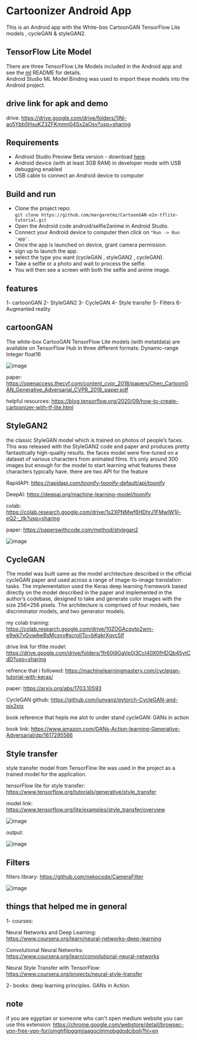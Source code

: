 # Cartoonizer Android App

This is an Android  app with the White-box CartoonGAN TensorFlow Lite models , cycleGAN & styleGAN2.   

## TensorFlow Lite Model
There are three TensorFlow Lite Models included in the Android app and see the [ml](../ml/) README for details.  
Android Studio ML Model Binding was used to import these models into the Android project.

## drive link for apk and demo
drive: https://drive.google.com/drive/folders/1jNj-ao5Ybb5HxuKZ3ZFKmmn04Sx2aOsv?usp=sharing

## Requirements
* Android Studio Preview Beta version - download [here](https://developer.android.com/studio/preview).
* Android device (with at least 3GB RAM) in developer mode with USB debugging enabled
* USB cable to connect an Android device to computer

## Build and run
* Clone the project repo:  
`git clone https://github.com/margaretmz/CartoonGAN-e2e-tflite-tutorial.git`  
* Open the Android code android/selfie2anime in Android Studio.
* Connect your Android device to computer then click on `"Run -> Run 'app'`.
* Once the app is launched on device, grant camera permission.
* sign up to launch the app.
* select the type you want (cycleGAN , styleGAN2 , cycleGAN).
* Take a selfie or a photo and wait to process the selfie. 
* You will then see a screen with both the selfie and anime image.

## features
1- cartoonGAN
2- StyleGAN2
3- CycleGAN
4- Style transfer
5- Filters
6- Augmanted reality


## cartoonGAN
The white-box CartooGAN TensorFlow Lite models (with metatdata) are available on TensorFlow Hub in three different formats:
Dynamic-range
Integer
float16

![image](https://user-images.githubusercontent.com/60838458/126578239-7c5c7afb-6044-4312-b5a0-192b53e6dc75.png)


paper: https://openaccess.thecvf.com/content_cvpr_2018/papers/Chen_CartoonGAN_Generative_Adversarial_CVPR_2018_paper.pdf

helpful resources: https://blog.tensorflow.org/2020/09/how-to-create-cartoonizer-with-tf-lite.html

## StyleGAN2

the classic StyleGAN model which is trained on photos of people’s faces. This was released with the StyleGAN2 code and paper and produces pretty fantastically high-quality results.
the faces model were fine-tuned on a dataset of various characters from animated films. It’s only around 300 images but enough for the model to start learning what features these characters typically have.
there are two API for the feature 

RapidAPI: https://rapidapi.com/toonify-toonify-default/api/toonify

DeepAI: https://deepai.org/machine-learning-model/toonify

colab: https://colab.research.google.com/drive/1s2XPNMwf6HDhrJ1FMwlW1jl-eQ2-_tlk?usp=sharing

paper: https://paperswithcode.com/method/stylegan2

![image](https://user-images.githubusercontent.com/60838458/126884084-22b51924-3f07-4a01-a76c-dcad8e6fd4fb.png)


## CycleGAN
The model was built same as the model architecture described in the official cycleGAN paper and used across a range of image-to-image translation tasks.
The implementation used the Keras deep learning framework based directly on the model described in the paper and implemented in the author’s codebase, designed to take and generate color images with the size 256×256 pixels. The architecture is comprised of four models, two discriminator models, and two generator models.

my colab training: https://colab.research.google.com/drive/10ZOGAcqytp2wm-e9wk7vGvwAwBsMcsyv#scrollTo=bKgkrXgvc5If

drive link for tflite model: https://drive.google.com/drive/folders/1fr60j9GaVp0j3Ccl40X0fHDQb45ytCdD?usp=sharing

refrence that i followed: https://machinelearningmastery.com/cyclegan-tutorial-with-keras/

paper: https://arxiv.org/abs/1703.10593

CycleGAN github: https://github.com/junyanz/pytorch-CycleGAN-and-pix2pix

book reference that hepls me alot to under stand cycleGAN: GANs in action

book link: https://www.amazon.com/GANs-Action-learning-Generative-Adversarial/dp/1617295566

## Style transfer
style transfer model from TensorFlow lite was used in the project as a trained model for the application.

tensorFlow lite for style transfer: https://www.tensorflow.org/tutorials/generative/style_transfer

model link: https://www.tensorflow.org/lite/examples/style_transfer/overview

![image](https://user-images.githubusercontent.com/60838458/126884294-be707361-d415-4bc1-a1e6-065e1ee258ab.png)


output:

![image](https://user-images.githubusercontent.com/60838458/126884297-f97f4baa-e47f-4f56-9170-0dc294fa4ad5.png)


## Filters
filters library: https://github.com/nekocode/CameraFilter

![image](https://user-images.githubusercontent.com/60838458/126884326-a1d4eee6-5dc7-425a-befb-7de0a6d6126f.png)


## things that helped me in general
1- courses:

Neural Networks and Deep Learning: https://www.coursera.org/learn/neural-networks-deep-learning

Convolutional Neural Networks: https://www.coursera.org/learn/convolutional-neural-networks

Neural Style Transfer with TensorFlow: https://www.coursera.org/projects/neural-style-transfer

2- books:
deep learning principles.
GANs in Action.

## note
if you are egyptian or someone who can't open medium website you can use this extension:
https://chrome.google.com/webstore/detail/browsec-vpn-free-vpn-for/omghfjlpggmjjaagoclmmobgdodcjboh?hl=en
